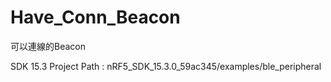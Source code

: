 # Have_Conn_Beacon
可以連線的Beacon

SDK 15.3
Project Path : nRF5_SDK_15.3.0_59ac345/examples/ble_peripheral
